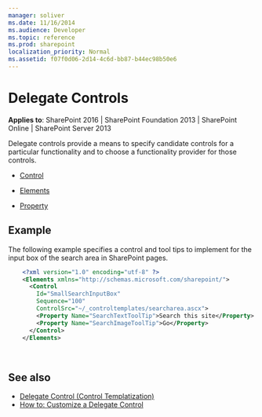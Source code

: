 ```yaml
---
manager: soliver
ms.date: 11/16/2014
ms.audience: Developer
ms.topic: reference
ms.prod: sharepoint
localization_priority: Normal
ms.assetid: f07f0d06-2d14-4c6d-bb87-b44ec98b50e6
---
```


# Delegate Controls

**Applies to**: SharePoint 2016 | SharePoint Foundation 2013 | SharePoint Online | SharePoint Server 2013

Delegate controls provide a means to specify candidate controls for a particular functionality and to choose a functionality provider for those controls.

- [Control](control-element-delegate-control.md)

- [Elements](elements-element-delegate-control.md)

- [Property](property-element-delegate-control.md)

## Example

The following example specifies a control and tool tips to implement for the input box of the search area in SharePoint pages.

```XML 
    <?xml version="1.0" encoding="utf-8" ?>
    <Elements xmlns="http://schemas.microsoft.com/sharepoint/">
      <Control 
        Id="SmallSearchInputBox" 
        Sequence="100"
        ControlSrc="~/_controltemplates/searcharea.ascx">
        <Property Name="SearchTextToolTip">Search this site</Property>
        <Property Name="SearchImageToolTip">Go</Property>
      </Control>
    </Elements>
```

<br/>

## See also

- [Delegate Control (Control Templatization)](https://msdn.microsoft.com/library/e979328d-4985-4ed6-9085-7ff32a998dfc(Office.15).aspx)
- [How to: Customize a Delegate Control](https://msdn.microsoft.com/library/9db44a39-33df-43d9-b873-3b41310090af(Office.15).aspx)



 




